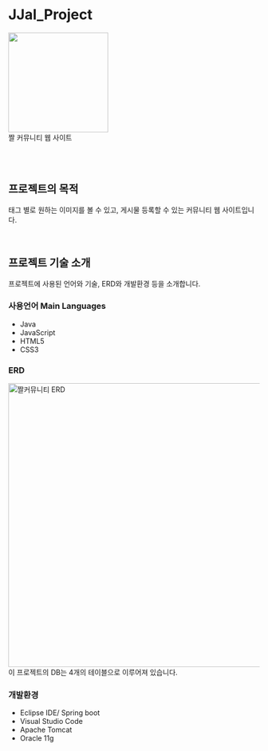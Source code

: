 # JJal_Project
<div>
    <img width="200" src="https://github.com/WatermelonGhost/JJal_Project/assets/133719719/a9a2cab2-0f89-48da-b0bf-3cf66f99acd4">
</div>
짤 커뮤니티 웹 사이트

<br><br>

## 프로젝트의 목적
태그 별로 원하는 이미지를 볼 수 있고, 게시물 등록할 수 있는 커뮤니티 웹 사이트입니다.

<br>

## 프로젝트 기술 소개
프로젝트에 사용된 언어와 기술, ERD와 개발환경 등을 소개합니다.

### 사용언어 Main Languages
- Java
- JavaScript
- HTML5
- CSS3

### ERD
<div>
	<img width="569" alt="짤커뮤니티 ERD" src="https://github.com/WatermelonGhost/JJal_Project/assets/133719719/b9fc7932-a1cd-4490-b518-579c1b53c632">
</div>
이 프로젝트의 DB는 4개의 테이블으로 이루어져 있습니다.

### 개발환경
* Eclipse IDE/ Spring boot
* Visual Studio Code
* Apache Tomcat
* Oracle 11g

